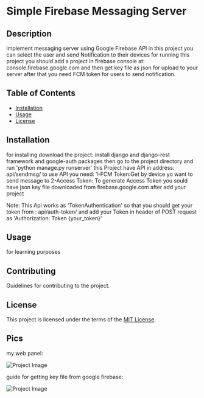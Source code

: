 # Simple Firebase Messaging Server

## Description

implement messaging server using Google Firebase API
in this project you can select the user and send Notification to their devices
for running this project you should add a project in firebase console at:
console.firebase.google.com
and then get key file as json for upload to your server
after that you need FCM token for users to send notification.

## Table of Contents

- [Installation](#installation)
- [Usage](#usage)
- [License](#license)

## Installation

for installing download the project: install django and django-rest framework and google-auth packages
then go to the project directory and run 'python manage.py runserver'
this Project have API in address: api/sendmsg/
to use API you need:
1-FCM Token:Get by device yo want to send message to
2-Access Token: To generate Access Token you sould have json key file downloaded from firebase.google.com after add your project

Note:
This Api works as 'TokenAuthentication' so that you should get your token from :
api/auth-token/
and add your Token in header of POST request as
'Authorization: Token {your_token}'

## Usage

for learning purposes

## Contributing

Guidelines for contributing to the project.

## License

This project is licensed under the terms of the [MIT License](LICENSE).

## Pics

my web panel:

![Project Image](https://github.com/arashbrd/Simple-Firebase-messaging-Server-with-django/blob/main/pics/web.png)

guide for getting key file from google firebase:

![Project Image](https://github.com/arashbrd/Simple-Firebase-messaging-Server-with-django/blob/main/pics/get%20Private%20Key.png)
